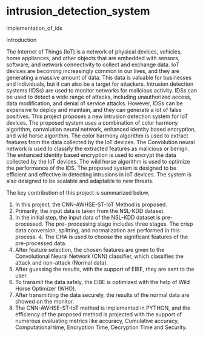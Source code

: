 # intrusion_detection_system
implementation_of_ids

Introduction

The Internet of Things (IoT) is a network of physical devices, vehicles, home appliances, and other objects that are embedded with sensors, software, and network connectivity to collect and exchange data. IoT devices are becoming increasingly common in our lives, and they are generating a massive amount of data. This data is valuable for businesses and individuals, but it can also be a target for attackers.
Intrusion detection systems (IDSs) are used to monitor networks for malicious activity. IDSs can be used to detect a wide range of attacks, including unauthorized access, data modification, and denial of service attacks. However, IDSs can be expensive to deploy and maintain, and they can generate a lot of false positives.
This project proposes a new intrusion detection system for IoT devices. The proposed system uses a combination of color harmony algorithm, convolution neural network, enhanced identity based encryption, and wild horse algorithm. The color harmony algorithm is used to extract features from the data collected by the IoT devices. The Convolution neural network is used to classify the extracted features as malicious or benign. The enhanced identity based encryption is used to encrypt the data collected by the IoT devices. The wild horse algorithm is used to optimize the performance of the IDS.
The proposed system is designed to be efficient and effective in detecting intrusions in IoT devices. The system is also designed to be scalable and adaptable to new threats.




The key contribution of this project is summarized below, 

1. In this project, the CNN-AWHSE-ST-IoT Method is proposed.
2. Primarily, the input data is taken from the NSL-KDD dataset. 
3. In the initial step, the input data of the NSL-KDD dataset is pre-processed. The pre- processing stage includes three stages. The crisp data conversion, splitting, and normalization are performed in this process. 4. The CHA is used to choose the significant features of the pre-processed data. 
5. After feature selection, the chosen features are given to the Convolutional Neural Network (CNN) classifier, which classifies the attack and non-attack (Normal data).
6. After guessing the results, with the support of EIBE, they are sent to the user.
7. To transmit the data safely, the EIBE is optimized with the help of Wild Horse Optimizer (WHO).
8. After transmitting the data securely, the results of the normal data are showed on the monitor.
9. The CNN-AWHSE-ST-IoT method is implemented in PYTHON, and the efficiency of the proposed method is projected with the support of numerous evaluating metrics like accuracy, Cumulative accuracy, Computational time, Encryption Time, Decryption Time and Security.
